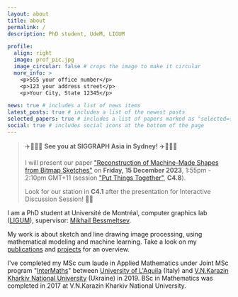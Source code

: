 ```yaml
---
layout: about
title: about
permalink: /
description: PhD student, UdeM, LIGUM

profile:
  align: right
  image: prof_pic.jpg
  image_circular: false # crops the image to make it circular
  more_info: >
    <p>555 your office number</p>
    <p>123 your address street</p>
    <p>Your City, State 12345</p>

news: true # includes a list of news items
latest_posts: true # includes a list of the newest posts
selected_papers: true # includes a list of papers marked as "selected={true}"
social: true # includes social icons at the bottom of the page
---
```

> ✈️🌊🏄‍♂️ **See you at SIGGRAPH Asia in Sydney!** ✈️🌊🏄‍♂️
> 
> I will present our paper ["Reconstruction of Machine-Made Shapes from Bitmap Sketches"](https://asia.siggraph.org/2023/presentation/?id=papers_441&sess=sess157) on **Friday, 15 December 2023**, 1:55pm - 2:10pm GMT+11 (session ["Put Things Together"](https://asia.siggraph.org/2023/session/?sess=sess157), **C4.8**). 
>
>Look for our station in **C4.1** after the presentation for Interactive Discussion Session! 🏄‍♂️

I am a PhD student at Université de Montréal, computer graphics lab (<a href="http://www.ligum.umontreal.ca/">LIGUM</a>), supervisor: <a href="http://www-labs.iro.umontreal.ca/~bmpix/">Mikhail Bessmeltsev</a>. 

My work is about sketch and line drawing image processing, using mathematical modeling and machine learning. Take a look on my [publications](#publications) and [projects](/projects/) for an overview.

I've completed my MSc cum laude in Applied Mathematics under Joint MSc program "[InterMaths](http://www.intermaths.eu/)" between [University of L'Aquila](https://www.univaq.it/en/) (Italy) and [V.N.Karazin Kharkiv National University](https://www.univer.kharkov.ua/) (Ukraine) in 2019. BSc in Mathematics was completed in 2017 at V.N.Karazin Kharkiv National University.
